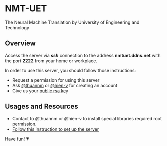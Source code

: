 # NMT-UET
The Neural Machine Translation by University of Engineering and Technology

## Overview
Access the server via **_ssh_** connection to the address **nmtuet.ddns.net** with the port **2222** from your home or workplace.

In order to use this server, you should follow those instructions:
  - Request a permission for using this server
  - Ask [@thuannm](athuan255@gmail.com)  or [@hien-v](hienvuhuy@gmail.com) for creating an account
  - Give us your [public rsa key](https://www.digitalocean.com/community/tutorials/how-to-set-up-ssh-keys--2)
  
  
## Usages and Resources
- Contact to @thuannm or @hien-v to install special libraries required root permission.
- [Follow this instruction to set up the server](./Instructions/ResourcesAndTools.md)


Have fun! :heartpulse: 

